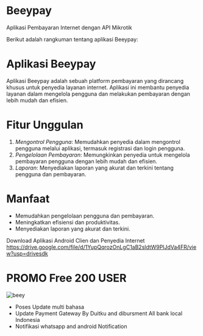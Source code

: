 # Beeypay
Aplikasi Pembayaran Internet dengan API Mikrotik

Berikut adalah rangkuman tentang aplikasi Beeypay:

# Aplikasi Beeypay
Aplikasi Beeypay adalah sebuah platform pembayaran yang dirancang khusus untuk penyedia layanan internet. Aplikasi ini membantu penyedia layanan dalam mengelola pengguna dan melakukan pembayaran dengan lebih mudah dan efisien.

# Fitur Unggulan
1. *Mengontrol Pengguna*: Memudahkan penyedia dalam mengontrol pengguna melalui aplikasi, termasuk registrasi dan login pengguna.
2. *Pengelolaan Pembayaran*: Memungkinkan penyedia untuk mengelola pembayaran pengguna dengan lebih mudah dan efisien.
3. *Laporan*: Menyediakan laporan yang akurat dan terkini tentang pengguna dan pembayaran.

# Manfaat
- Memudahkan pengelolaan pengguna dan pembayaran.
- Meningkatkan efisiensi dan produktivitas.
- Menyediakan laporan yang akurat dan terkini.


Download Aplikasi Android Clien dan Penyedia Internet
https://drive.google.com/file/d/1YupQqrozOnLgC1aB2sldtW9PlJdVa4FR/view?usp=drivesdk
# PROMO Free 200 USER

![beey](https://github.com/user-attachments/assets/bee0e8f5-e374-408b-bd7e-6373da788c9f)

* Poses Update multi bahasa 
* Update Payment Gateway By Duitku and dibursment All bank local Indonesia
* Notifikasi whatsapp and android Notification


